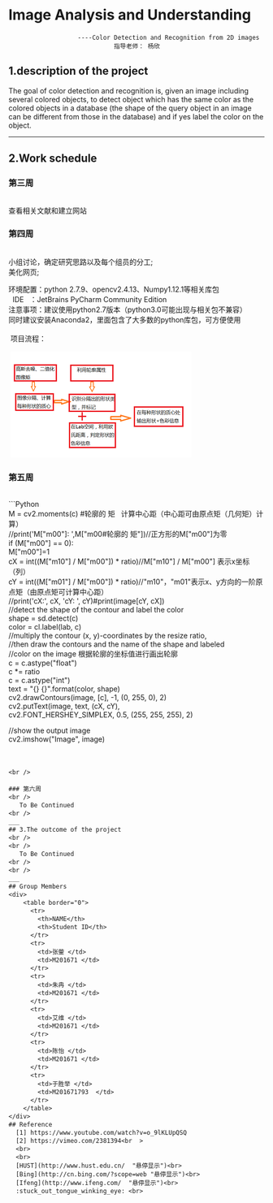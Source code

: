 # Image Analysis and Understanding    

                       ----Color Detection and Recognition from 2D images     
                                 指导老师： 杨欣     


## 1.description of the project
   The  goal  of  color  detection  and  recognition  is,  given  an  image  including  several 
colored  objects,  to  detect  object  which has the same  color  as  the colored  objects  in a 
database  (the shape of the  query object  in an image can be different from those in the 
database)  and if yes label  the  color  on the object.
***
## 2.Work schedule
### 第三周    
<br />
    查看相关文献和建立网站
<br />

### 第四周
<br />
 小组讨论，确定研究思路以及每个组员的分工;<br>
 美化网页;<br>   
   
   环境配置：python 2.7.9、opencv2.4.13、Numpy1.12.1等相关库包<br>
   IDE    ：JetBrains PyCharm Community Edition  <br>
   注意事项：建议使用python2.7版本（python3.0可能出现与相关包不兼容）<br>
	    同时建议安装Anaconda2，里面包含了大多数的python库包，可方便使用 <br>     
  项目流程：<br>    
  ![Image](https://github.com/HUST2016/HUST2016.github.io/blob/master/images/1.png)
<br />

### 第五周
<br />
```Python    
   <br>
M = cv2.moments(c) #轮廓的  矩   计算中心距（中心距可由原点矩（几何矩）计算）<br>    
//print('M["m00"]: ',M["m00#轮廓的  矩"])//正方形的M["m00"]为零<br>    
if (M["m00"] == 0): <br>
	M["m00"]=1  <br>
cX = int((M["m10"] / M["m00"]) * ratio)//M["m10"] / M["m00"] 表示x坐标（列）<br>
cY = int((M["m01"] / M["m00"]) * ratio)//"m10"，"m01"表示x、y方向的一阶原点矩（由原点矩可计算中心距）<br>
//print('cX:', cX, 'cY: ', cY)#print(image[cY, cX])<br>
//detect the shape of the contour and label the color<br>
shape = sd.detect(c)<br>
color = cl.label(lab, c)<br>
//multiply the contour (x, y)-coordinates by the resize ratio,<br>
//then draw the contours and the name of the shape and labeled<br>
//color on the image   根据轮廓的坐标值进行画出轮廓<br>
c = c.astype("float")<br>
c *= ratio<br>
c = c.astype("int")<br>
text = "{} {}".format(color, shape)<br>
cv2.drawContours(image, [c], -1, (0, 255, 0), 2)<br>
cv2.putText(image, text, (cX, cY),<br>
	cv2.FONT_HERSHEY_SIMPLEX, 0.5, (255, 255, 255), 2)<br>

//show the output image<br>
cv2.imshow("Image", image)<br>   
<br>        
```
<br />

### 第六周
<br />
   To Be Continued
<br />
___
## 3.The outcome of the project
<br />
<br />
   To Be Continued
<br />
<br />
___
## Group Members
<div>
    <table border="0">
      <tr>
        <th>NAME</th>
        <th>Student ID</th>
      </tr>
      <tr>
        <td>张蓥 </td>
        <td>M201671 </td>
      </tr>
      <tr>
        <td>朱冉 </td>
        <td>M201671 </td>
      </tr>
      <tr>
        <td>艾维 </td>
        <td>M201671 </td>
      </tr>
      <tr>
        <td>陈怡 </td>
        <td>M201671 </td>
      </tr>
      <tr>
        <td>于胜举 </td>
        <td>M201671793  </td>
      </tr>      
    </table>
</div>         
## Reference
  [1] https://www.youtube.com/watch?v=o_9lKLUpQSQ  
  [2] https://vimeo.com/2381394<br  >  
  <br>
  <br>
  [HUST](http://www.hust.edu.cn/  "悬停显示")<br>
  [Bing](http://cn.bing.com/?scope=web "悬停显示")<br>
  [Ifeng](http://www.ifeng.com/  "悬停显示")<br>
  :stuck_out_tongue_winking_eye: <br>
